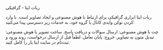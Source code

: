 ربات ایتا - گرافیکی

ربات ایتا ابزاری گرافیکی برای ارتباط با هوش مصنوعی و ایجاد تصاویر است. با وارد کردن توکن وایدی کانال یا گروه خود، به خدمات زیر دسترسی پیدا می‌کنید:

چت با هوش مصنوعی: ارسال سوالات و دریافت پاسخ.
ساخت تصویر با هوش مصنوعی: تبدیل متون به تصاویر.
خروج: پایان تعامل.
لطفاً قبل از ارسال درخواست، روند ورود و ثبت‌نام در سایت ایتا یار را کامل کنید.
